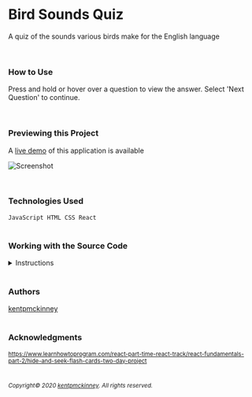 
# Bird Sounds Quiz

A quiz of the sounds various birds make for the English language

<br/>

### How to Use
Press and hold or hover over a question to view the answer. Select 'Next Question' to continue.

<br/>

### Previewing this Project
A [live demo](https://kentpmckinney.github.io/epi-bird-sounds) of this application is available

![Screenshot](http://kentpmckinney.github.io/epi-bird-sounds/epi-bird-sounds.gif)

<br/>

### Technologies Used

<code>JavaScript
HTML
CSS
React</code>
<br/>
<br/>

### Working with the Source Code

<details markdown="1">
<summary>Instructions</summary>

<br/>
The following are suggestions to help set up a development environment for this project. The actual steps needed may differ slightly depending on the operating system and other factors.
<br/>

### Prerequisites

The following software must be installed and properly configured on the target machine. 



* Git (recommended)
* An updated web browser (Internet Explorer may not be compatible)
<br/>

### Setting up a Development Environment

The following steps are meant to be a quick way to get the project up and running.

1. Download a copy of the source code from: [https://github.com/kentpmckinney/epi-bird-sounds](https://github.com/kentpmckinney/epi-bird-sounds) or clone using the repository link: <code>https://github.com/kentpmckinney/epi-bird-sounds.git</code>
1. Navigate to the folder location of the source files in in a terminal
1. Make sure the file <code>package.json</code> is in the current folder and that <code>Node.js</code> is installed
1. Run the command <code>npm install</code> to download a local cache of the npm packages used by this application
1. Build the application with the command <code>npm run build</code>
1. Start the application with the command <code>npm run start</code>
<br/>



### Deployment<br>
Run the command <code>npm run build</code> to build a production version of the application under <code>./build</code>

</details>

<br/>

### Authors

[kentpmckinney](https://github.com/kentpmckinney)
<br/>
<br/>

### Acknowledgments

<sub markdown="1">https://www.learnhowtoprogram.com/react-part-time-react-track/react-fundamentals-part-2/hide-and-seek-flash-cards-two-day-project</sub>
<br/>
<br/>

###### <sub markdown="1">Copyright&copy; 2020 [kentpmckinney](https://github.com/kentpmckinney). All rights reserved.</sub>